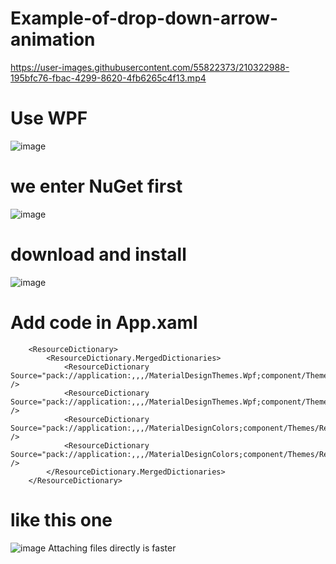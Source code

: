 # Example-of-drop-down-arrow-animation


https://user-images.githubusercontent.com/55822373/210322988-195bfc76-fbac-4299-8620-4fb6265c4f13.mp4


# Use WPF
![image](https://user-images.githubusercontent.com/55822373/210314453-305a1bbc-420a-4892-a354-7748f68d0a07.png)
# we enter NuGet first
![image](https://user-images.githubusercontent.com/55822373/210313783-de9909fb-2f5a-4871-afd1-ca03e2de9d91.png)
# download and install
![image](https://user-images.githubusercontent.com/55822373/210313933-4e188a7e-681f-4ece-b2ae-cff3bfaa0142.png)
# Add code in App.xaml
        <ResourceDictionary>
            <ResourceDictionary.MergedDictionaries>
                <ResourceDictionary Source="pack://application:,,,/MaterialDesignThemes.Wpf;component/Themes/MaterialDesignTheme.Light.xaml" />
                <ResourceDictionary Source="pack://application:,,,/MaterialDesignThemes.Wpf;component/Themes/MaterialDesignTheme.Defaults.xaml" />
                <ResourceDictionary Source="pack://application:,,,/MaterialDesignColors;component/Themes/Recommended/Primary/MaterialDesignColor.Blue.xaml" />
                <ResourceDictionary Source="pack://application:,,,/MaterialDesignColors;component/Themes/Recommended/Accent/MaterialDesignColor.Lime.xaml" />
            </ResourceDictionary.MergedDictionaries>
        </ResourceDictionary>
# like this one
![image](https://user-images.githubusercontent.com/55822373/210314868-30add328-d149-46bd-b09b-48181dadeab1.png)
Attaching files directly is faster

